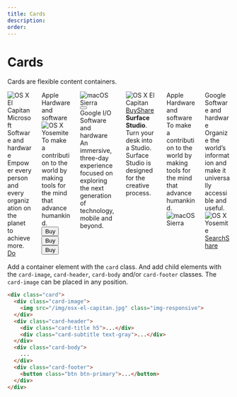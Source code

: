 ```yaml
---
title: Cards
description: 
order: 
---
```


# Cards

Cards are flexible content containers.

 
<div class="docs-demo columns">
  <div class="column col-6 col-xs-12">
    <div class="card">
      <div class="card-image"><img class="img-responsive" src="/img/osx-el-capitan.jpg" alt="OS X El Capitan"></div>
      <div class="card-header">
        <div class="card-title h5">Microsoft</div>
        <div class="card-subtitle text-gray">Software and hardware</div>
      </div>
      <div class="card-body">Empower every person and every organization on the planet to achieve more.</div>
      <div class="card-footer"><a class="btn btn-primary" href="#cards">Do</a></div>
    </div>
  </div>
  <div class="column col-6 col-xs-12">
    <div class="card">
      <div class="card-header">
        <div class="card-title h5">Apple</div>
        <div class="card-subtitle text-gray">Hardware and software</div>
      </div>
      <div class="card-image"><img class="img-responsive" src="/img/osx-yosemite.jpg" alt="OS X Yosemite"></div>
      <div class="card-body">To make a contribution to the world by making tools for the mind that advance humankind.</div>
      <div class="card-footer">
        <div class="btn-group btn-group-block">
          <button class="btn btn-primary">Buy</button>
          <button class="btn">Buy</button>
          <button class="btn">Buy</button>
        </div>
      </div>
    </div>
  </div>
  <div class="column col-6 col-xs-12">
    <div class="card">
      <div class="card-image"><img class="img-responsive" src="/img/macos-sierra-2.jpg" alt="macOS Sierra"></div>
      <div class="card-header">
        <button class="btn btn-primary float-right"><i class="icon icon-plus"></i></button>
        <div class="card-title h5">Google I/O</div>
        <div class="card-subtitle text-gray">Software and hardware</div>
      </div>
      <div class="card-body">An immersive, three-day experience focused on exploring the next generation of technology, mobile and beyond.</div>
    </div>
  </div>
  <div class="column col-6 col-xs-12">
    <div class="card">
      <div class="card-image"><img class="img-responsive" src="/img/osx-el-capitan-2.jpg" alt="OS X El Capitan"></div>
      <div class="card-footer"><a class="btn btn-primary" href="#cards">Buy</a><a class="btn btn-link" href="#cards">Share</a></div>
      <div class="card-body"><strong>Surface Studio</strong>. Turn your desk into a Studio. Surface Studio is designed for the creative process.</div>
    </div>
  </div>
  <div class="column col-6 col-xs-12">
    <div class="card">
      <div class="card-header">
        <div class="card-title h5">Apple</div>
        <div class="card-subtitle text-gray">Hardware and software</div>
      </div>
      <div class="card-body">To make a contribution to the world by making tools for the mind that advance humankind.</div>
      <div class="card-image"><img class="img-responsive" src="/img/macos-sierra.jpg" alt="macOS Sierra"></div>
    </div>
  </div>
  <div class="column col-6 col-xs-12">
    <div class="card">
      <div class="card-header">
        <div class="card-title h5">Google</div>
        <div class="card-subtitle text-gray">Software and hardware</div>
      </div>
      <div class="card-body">Organize the world’s information and make it universally accessible and useful.</div>
      <div class="card-image"><img class="img-responsive" src="/img/osx-yosemite-2.jpg" alt="OS X Yosemite"></div>
      <div class="card-footer"><a class="btn btn-primary" href="#cards">Search</a><a class="btn btn-link" href="#cards">Share</a></div>
    </div>
  </div>
</div>

Add a container element with the `card` class. And add child elements with the `card-image`, `card-header`, `card-body` and/or `card-footer` classes. The `card-image` can be placed in any position.

```html
<div class="card">
  <div class="card-image">
    <img src="/img/osx-el-capitan.jpg" class="img-responsive">
  </div>
  <div class="card-header">
    <div class="card-title h5">...</div>
    <div class="card-subtitle text-gray">...</div>
  </div>
  <div class="card-body">
    ...
  </div>
  <div class="card-footer">
    <button class="btn btn-primary">...</button>
  </div>
</div>
```